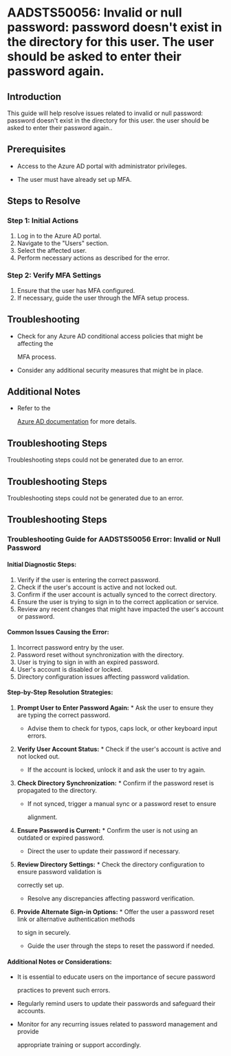 # AADSTS50056: Invalid or null password: password doesn't exist in the directory for this user. The user should be asked to enter their password again.


## Introduction

This guide will help resolve issues related to invalid or null password:
password doesn't exist in the directory for this user. the user should be asked
to enter their password again..


## Prerequisites


* Access to the Azure AD portal with administrator privileges.

* The user must have already set up MFA.


## Steps to Resolve


### Step 1: Initial Actions

1. Log in to the Azure AD portal.
2. Navigate to the "Users" section.
3. Select the affected user.
4. Perform necessary actions as described for the error.


### Step 2: Verify MFA Settings

1. Ensure that the user has MFA configured.
2. If necessary, guide the user through the MFA setup process.


## Troubleshooting


* Check for any Azure AD conditional access policies that might be affecting the

  MFA process.

* Consider any additional security measures that might be in place.


## Additional Notes


* Refer to the

  [Azure AD 
documentation](https://learn.microsoft.com/en-us/azure/active-directory/)
  for more details.


## Troubleshooting Steps

Troubleshooting steps could not be generated due to an error.


## Troubleshooting Steps

Troubleshooting steps could not be generated due to an error.


## Troubleshooting Steps


### Troubleshooting Guide for AADSTS50056 Error: Invalid or Null Password


#### Initial Diagnostic Steps:

1. Verify if the user is entering the correct password.
2. Check if the user's account is active and not locked out.
3. Confirm if the user account is actually synced to the correct directory.
4. Ensure the user is trying to sign in to the correct application or service.
5. Review any recent changes that might have impacted the user's account or
   password.


#### Common Issues Causing the Error:

1. Incorrect password entry by the user.
2. Password reset without synchronization with the directory.
3. User is trying to sign in with an expired password.
4. User's account is disabled or locked.
5. Directory configuration issues affecting password validation.


#### Step-by-Step Resolution Strategies:

1. **Prompt User to Enter Password Again:**    * Ask the user to ensure they are 
typing the correct password.

   * Advise them to check for typos, caps lock, or other keyboard input errors.

2. **Verify User Account Status:**    * Check if the user's account is active 
and not locked out.

   * If the account is locked, unlock it and ask the user to try again.

3. **Check Directory Synchronization:**    * Confirm if the password reset is 
propagated to the directory.

   * If not synced, trigger a manual sync or a password reset to ensure

     alignment.
4. **Ensure Password is Current:**    * Confirm the user is not using an 
outdated or expired password.

   * Direct the user to update their password if necessary.

5. **Review Directory Settings:**    * Check the directory configuration to 
ensure password validation is

     correctly set up.
   * Resolve any discrepancies affecting password verification.

6. **Provide Alternate Sign-in Options:**    * Offer the user a password reset 
link or alternative authentication methods

     to sign in securely.
   * Guide the user through the steps to reset the password if needed.


#### Additional Notes or Considerations:


* It is essential to educate users on the importance of secure password

  practices to prevent such errors.

* Regularly remind users to update their passwords and safeguard their accounts.

* Monitor for any recurring issues related to password management and provide

  appropriate training or support accordingly.